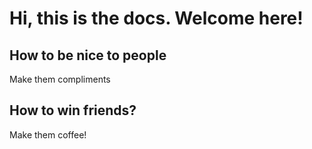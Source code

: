 # Hi, this is the docs. Welcome here!

## How to be nice to people
Make them compliments

## How to win friends?
Make them coffee!
